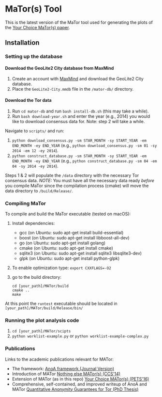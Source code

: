 # MaTor(s) Tool
This is the latest version of the MaTor tool used for generating the plots of the [Your Choice MaTor(s) paper](https://petsymposium.org/2016/files/papers/Your_Choice_MATor(s).pdf). 

## Installation

### Setting up the database

#### Download the GeoLite2 City database from MaxMind
1. Create an account with [MaxMind](https://www.maxmind.com) and download the GeoLite2 City database.
2. Place the ```GeoLite2-City.mmdb``` file in the ```/mator-db/``` directory. 

#### Download the Tor data 
1. Run ```cd mator-db``` and run ```bash install-db.sh``` (this may take a while). 
2. Run ```bash download-year.sh``` and enter the year (e.g., 2014) you would like to download consensus data for. 
Note: step 2 will take a while. 

Navigate to ```scripts/``` and run:
1. ```python download_consensus.py -sm STAR_MONTH -sy START_YEAR -em END_MONTH -ey END_YEAR``` (e.g., ```python download_consensus.py -sm 01 -sy 2014 -em 12 -ey 2014```). 
2. ```python construct_database.py -sm STAR_MONTH -sy START_YEAR -em END_MONTH -ey END_YEAR``` (e.g., ```python construct_database.py -sm 04 -em 04 -sy 2014 -ey 2014```).

Steps 1 & 2 will populate the ```/data``` directory with the necessary Tor consensus data. 
*NOTE:* You must have all the necessary data ready *before* you compile MaTor since the compilation process (cmake) will move the data directory to ```/build/Release/```. 

### Compiling MaTor 

To compile and build the MaTor executable (tested on macOS): 

1. Install dependencies: 
	- gcc (on Ubuntu: sudo apt-get install build-essential)
	- boost (on Ubuntu: sudo apt-get install libboost-all-dev) 
	- go (on Ubuntu: sudo apt-get install golang) 
	- cmake (on Ubuntu: sudo apt-get install cmake)
	- sqlite3 (on Ubuntu: sudo apt-get install sqlite3 libsqlite3-dev)
	- glpk (on Ubuntu: sudo apt-get install python-glpk) 

2. To enable optimization type: 
	  ```export CXXFLAGS=-O2```

3. go to the build directory: 
    ```
    cd [your_path]/MATor/build
    cmake ..
    make
    ```

At this point the ```runtest``` executable should be located in ```[your_path]/MATor/build/Release/bin/```

### Running the plot analysis code
1. ```cd [your_path]/MATor/scipts```
2. ```python worklist-example.py``` or ```python worklist-example-complex.py```

### Publications
Links to the academic publications relevant for MATor:
- The framework: [AnoA framework (Journal Version)](https://pdfs.semanticscholar.org/2327/8ffba48f5b4e3aed479497cb6dcfbad80cc3.pdf)
- Introduction of MATor [Nothing else MATor(s) (CCS'14)](https://dl.acm.org/citation.cfm?id=2660371)
- Extension of MATor (as in this repo) [Your Choice MATor(s) (PETS'16)](https://www.degruyter.com/downloadpdf/j/popets.2015.2016.issue-2/popets-2016-0004/popets-2016-0004.xml)
- Comprehensive, self-contained, and improved writeup of AnoA and MATor [Quantitative Anonymity Guarantees for Tor (PhD Thesis)](https://publikationen.sulb.uni-saarland.de/handle/20.500.11880/26754)


